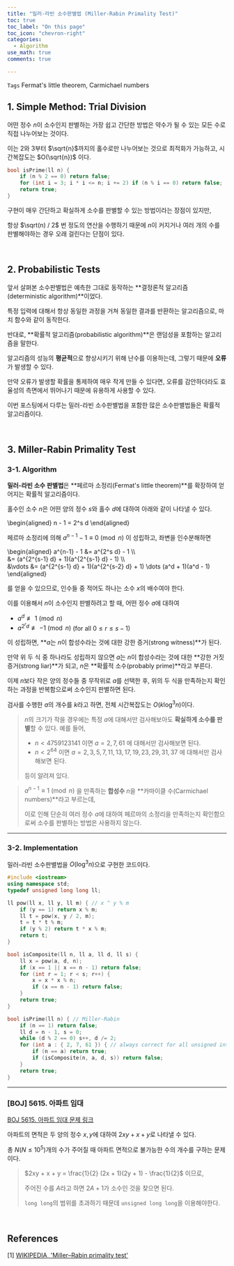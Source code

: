 ```yaml
---
title: "밀러-라빈 소수판별법 (Miller-Rabin Primality Test)"
toc: true
toc_label: "On this page"
toc_icon: "chevron-right"
categories:
  - Algorithm
use_math: true
comments: true

---
```


`Tags` Fermat's little theorem, Carmichael numbers

## 1. Simple Method: Trial Division

어떤 정수 $n$이 소수인지 판별하는 가장 쉽고 간단한 방법은 약수가 될 수 있는 모든 수로 직접 나누어보는 것이다.

이는 $2$와 $3$부터 $\sqrt{n}$까지의 홀수로만 나누어보는 것으로 최적화가 가능하고, 시간복잡도는 $O(\sqrt{n})$ 이다.

```cpp
bool isPrime(ll n) {
    if (n % 2 == 0) return false;
    for (int i = 3; i * i <= n; i += 2) if (n % i == 0) return false;
    return true;
}
```

구현이 매우 간단하고 확실하게 소수를 판별할 수 있는 방법이라는 장점이 있지만,

항상 $\sqrt(n) / 2$ 번 정도의 연산을 수행하기 때문에 $n$이 커지거나 여러 개의 수를 판별해야하는 경우 오래 걸린다는 단점이 있다.

<br/>

## 2. Probabilistic Tests

앞서 살펴본 소수판별법은 예측한 그대로 동작하는 **결정론적 알고리즘(deterministic algorithm)**이었다.

특정 입력에 대해서 항상 동일한 과정을 거쳐 동일한 결과를 반환하는 알고리즘으로, 마치 함수와 같이 동작한다.

반대로, **확률적 알고리즘(probabilistic algorithm)**은 랜덤성을 포함하는 알고리즘을 말한다.

알고리즘의 성능의 **평균적**으로 향상시키기 위해 난수를 이용하는데, 그렇기 때문에 **오류**가 발생할 수 있다.

만약 오류가 발생할 확률을 통제하여 매우 작게 만들 수 있다면, 오류를 감안하더라도 효율성의 측면에서 뛰어나기 때문에 유용하게 사용할 수 있다.

이번 포스팅에서 다루는 밀러-라빈 소수판별법을 포함한 많은 소수판별법들은 확률적 알고리즘이다.

<br/>

## 3. Miller-Rabin Primality Test

###  3-1. Algorithm

**밀러-라빈 소수 판별법**은 **페르마 소정리(Fermat's little theorem)**를 확장하여 얻어지는 확률적 알고리즘이다.

홀수인 소수 $n$은 어떤 양의 정수 $s$와 홀수 $d$에 대하여 아래와 같이 나타낼 수 있다.

\begin{aligned}
n - 1 = 2^s d
\end{aligned}

페르마 소정리에 의해 $a^{n-1} - 1 \equiv 0 \pmod {n}$ 이 성립하고, 좌변을 인수분해하면

\begin{aligned}
a^{n-1} - 1 &= a^{2^s d} - 1 \\\\  
&= (a^{2^{s-1} d} + 1)(a^{2^{s-1} d} - 1) \\\\  
&\vdots
&= (a^{2^{s-1} d} + 1)(a^{2^{s-2} d} + 1) \dots (a^d + 1)(a^d - 1)
\end{aligned}

를 얻을 수 있으므로, 인수들 중 적어도 하나는 소수 $x$의 배수여야 한다.

이를 이용해서 $n$이 소수인지 판별하려고 할 때, 어떤 정수 $a$에 대하여

- $a^d \not\equiv 1 \pmod {n}$
- $a^{2^r d} \not\equiv -1 \pmod {n}$ (for all $0 \leq r \leq s - 1$)

이 성립하면, **$a$는 $n$이 합성수라는 것에 대한 강한 증거(strong witness)**가 된다.

만약 위 두 식 중 하나라도 성립하지 않으면 $a$는 $n$이 합성수라는 것에 대한 **강한 거짓증거(strong liar)**가 되고, $n$은 **확률적 소수(probably prime)**라고 부른다.

이제 $n$보다 작은 양의 정수들 중 무작위로 $a$를 선택한 후, 위의 두 식을 만족하는지 확인하는 과정을 반복함으로써 소수인지 판별하면 된다.

검사를 수행한 $a$의 개수를 $k$라고 하면, 전체 시간복잡도는 $O(k \log ^3 n)$이다.

> $n$의 크기가 작을 경우에는 특정 $a$에 대해서만 검사해보아도 **확실하게 소수를 판별**할 수 있다. 예를 들어,
> 
> - $n < 4759123141$ 이면 $a = 2, 7, 61$ 에 대해서만 검사해보면 된다.
> - $n < 2^{64}$ 이면 $a = 2,3,5,7,11,13,17, 19, 23, 29, 31, 37$ 에 대해서만 검사해보면 된다.
> 
> 등이 알려져 있다.

> $a^{n-1} \equiv 1 \pmod {n}$ 을 만족하는 **합성수** $n$을 **카마이클 수(Carmichael numbers)**라고 부르는데,
> 
> 이로 인해 단순히 여러 정수 $a$에 대하여 페르마의 소정리을 만족하는지 확인함으로써 소수를 판별하는 방법은 사용하지 않는다.

---

### 3-2. Implementation

밀러-라빈 소수판별법을 $O(\log^3 n)$으로 구현한 코드이다.

```cpp
#include <iostream>
using namespace std;
typedef unsigned long long ll;

ll pow(ll x, ll y, ll m) { // x ^ y % m
    if (y == 1) return x % m;
    ll t = pow(x, y / 2, m);
    t = t * t % m;
    if (y % 2) return t * x % m;
    return t;
}

bool isComposite(ll n, ll a, ll d, ll s) {
    ll x = pow(a, d, n);
    if (x == 1 || x == n - 1) return false;
    for (int r = 1; r < s; r++) {
        x = x * x % n;
        if (x == n - 1) return false;
    }
    return true;
}

bool isPrime(ll n) { // Miller-Rabin
    if (n == 1) return false;
    ll d = n - 1, s = 0;
    while (d % 2 == 0) s++, d /= 2;
    for (int a : { 2, 7, 61 }) { // always correct for all unsigned int
        if (n == a) return true;
        if (isComposite(n, a, d, s)) return false;
    }
    return true;
}
```

---

### [BOJ] 5615. 아파트 임대

[BOJ 5615. 아파트 임대 문제 링크](https://www.acmicpc.net/problem/5615)

아파트의 면적은 두 양의 정수 $x, y$에 대하여 $2xy + x + y$로 나타낼 수 있다.

총 $N$($N \leq 10^5$)개의 수가 주어질 때 아파트 면적으로 불가능한 수의 개수를 구하는 문제이다.

> $2xy + x + y = \frac{1}{2} (2x + 1)(2y + 1) - \frac{1}{2}$ 이므로,
> 
> 주어진 수를 $A$라고 하면 $2A + 1$가 소수인 것을 찾으면 된다.
> 
> `long long`의 범위를 초과하기 때문데 `unsigned long long`을 이용해야한다.

<br/>

## References

[1] [WIKIPEDIA, 'Miller–Rabin primality test'](https://en.m.wikipedia.org/wiki/Miller%E2%80%93Rabin_primality_test)  


